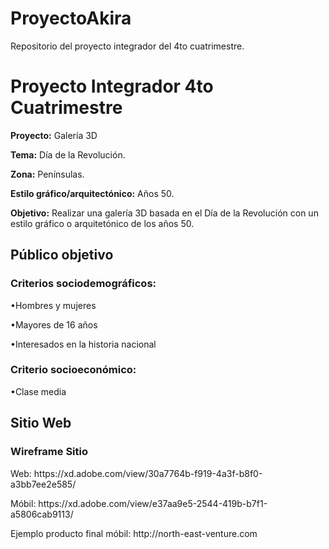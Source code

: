 # ProyectoAkira
Repositorio del proyecto integrador del 4to cuatrimestre.

<h1>Proyecto Integrador 4to Cuatrimestre </h1>

<strong>Proyecto:</strong> Galería 3D

<strong>Tema:</strong> Día de la Revolución.

<b>Zona:</b> Penínsulas.

<b>Estilo gráfico/arquitectónico:</b> Años 50.

<b>Objetivo:</b> Realizar una galería 3D basada en el Día de la Revolución con un estilo gráfico o arquitetónico de los años 50.

<h2><b>Público objetivo</b></h2>

<h3><b>Criterios sociodemográficos:</b></h3>
<p>•Hombres y mujeres</p>
<p>•Mayores de 16 años</p>
<p>•Interesados en la historia nacional</p>


<h3><b>Criterio  socioeconómico:</b></h3>
<p>•Clase media</p>


<h2><b>Sitio Web</b></h2>
<h3><b>Wireframe Sitio</b></h3>
<p>Web: https://xd.adobe.com/view/30a7764b-f919-4a3f-b8f0-a3bb7ee2e585/</p>
<p>Móbil: https://xd.adobe.com/view/e37aa9e5-2544-419b-b7f1-a5806cab9113/ </p>
<p> Ejemplo producto final móbil: http://north-east-venture.com </p>

